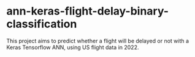 # ann-keras-flight-delay-binary-classification
This project aims to predict whether a flight will be delayed or not with a Keras Tensorflow ANN, using US flight data in 2022.
